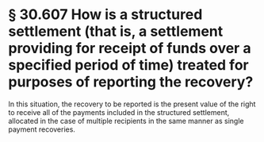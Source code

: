 # § 30.607   How is a structured settlement (that is, a settlement providing for receipt of funds over a specified period of time) treated for purposes of reporting the recovery?

In this situation, the recovery to be reported is the present value of the right to receive all of the payments included in the structured settlement, allocated in the case of multiple recipients in the same manner as single payment recoveries. 




